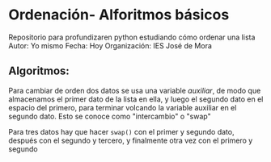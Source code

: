 # Ordenación- Alforitmos básicos
Repositorio para profundizaren python estudiando cómo ordenar una lista
Autor: Yo mismo
Fecha: Hoy
Organización: IES José de Mora

## Algoritmos:
Para cambiar de orden dos datos se usa una variable *auxiliar*, de modo que almacenamos el primer dato de la lista en ella, y luego el segundo dato en el espacio del primero, para terminar volcando la variable auxiliar en el segundo dato. Esto se conoce como "intercambio" o "swap"

Para tres datos hay que hacer ```swap()``` con el primer y segundo dato, después con el segundo y tercero, y finalmente otra vez con el primero y segundo


